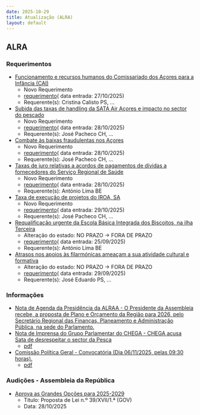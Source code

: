 ```yaml
---
date: 2025-10-29
title: Atualização (ALRA)
layout: default
---
```

## ALRA

### Requerimentos

* [Funcionamento e recursos humanos do Comissariado dos Açores para a Infância (CAI)](http://base.alra.pt:82/4DACTION/w_pesquisa_registo/4/9007)
  * Novo Requerimento
  * [requerimento](http://base.alra.pt:82/Doc_Req/XIIIreque452.pdf)( data entrada: 27/10/2025)
  * Requerente(s): Cristina Calisto PS, ...
* [Subida das taxas de handling da SATA Air Açores e impacto no sector do pescado](http://base.alra.pt:82/4DACTION/w_pesquisa_registo/4/9008)
  * Novo Requerimento
  * [requerimento](http://base.alra.pt:82/Doc_Req/XIIIreque453.pdf)( data entrada: 28/10/2025)
  * Requerente(s): José Pacheco CH, ...
* [Combate às baixas fraudulentas nos Açores](http://base.alra.pt:82/4DACTION/w_pesquisa_registo/4/9009)
  * Novo Requerimento
  * [requerimento](http://base.alra.pt:82/Doc_Req/XIIIreque454.pdf)( data entrada: 28/10/2025)
  * Requerente(s): José Pacheco CH, ...
* [Taxas de juro relativas a acordos de pagamentos de dívidas a fornecedores do Serviço Regional de Saúde](http://base.alra.pt:82/4DACTION/w_pesquisa_registo/4/9010)
  * Novo Requerimento
  * [requerimento](http://base.alra.pt:82/Doc_Req/XIIIreque455.pdf)( data entrada: 28/10/2025)
  * Requerente(s): António Lima BE
* [Taxa de execução de projetos do IROA, SA](http://base.alra.pt:82/4DACTION/w_pesquisa_registo/4/9012)
  * Novo Requerimento
  * [requerimento](http://base.alra.pt:82/Doc_Req/XIIIreque456.pdf)( data entrada: 29/10/2025)
  * Requerente(s): José Pacheco CH, ...
* [Requalificação urgente da Escola Básica Integrada dos Biscoitos, na ilha Terceira](http://base.alra.pt:82/4DACTION/w_pesquisa_registo/4/8968)
  * Alteração do estado: NO PRAZO → FORA DE PRAZO
  * [requerimento](http://base.alra.pt:82/Doc_Req/XIIIreque429.pdf)( data entrada: 25/09/2025)
  * Requerente(s): António Lima BE
* [Atrasos nos apoios às filarmónicas ameaçam a sua atividade cultural e formativa](http://base.alra.pt:82/4DACTION/w_pesquisa_registo/4/8969)
  * Alteração do estado: NO PRAZO → FORA DE PRAZO
  * [requerimento](http://base.alra.pt:82/Doc_Req/XIIIreque430.pdf)( data entrada: 29/09/2025)
  * Requerente(s): José Eduardo PS, ...

### Informações

* [Nota de Agenda da Presidência da ALRAA -  O Presidente da Assembleia recebe, a proposta de Plano e Orçamento da Região para 2026, pelo Secretário Regional das Finanças, Planeamento e Administração Pública, na sede do Parlamento.](http://base.alra.pt:82/4DACTION/w_pesquisa_registo/8/22273)
* [Nota de Imprensa do Grupo Parlamentar do CHEGA - CHEGA acusa Sata de desrespeitar o sector da Pesca](http://base.alra.pt:82/4DACTION/w_pesquisa_registo/8/22270)
  * [pdf](http://base.alra.pt:82/Doc_Noticias/NI22270.pdf)
* [Comissão Política Geral - Convocatória (Dia 06/11/2025, pelas 09:30 horas).](http://base.alra.pt:82/4DACTION/w_pesquisa_registo/8/22271)
  * [pdf](http://base.alra.pt:82/Doc_Noticias/NI22271.pdf)

### Audições - Assembleia da República

* [Aprova as Grandes Opções para 2025-2029](http://base.alra.pt:82/4DACTION/w_pesquisa_registo/5/3356)
  * Titulo: Proposta de Lei n.º 39/XVII/1.ª (GOV)
  * Data: 28/10/2025
